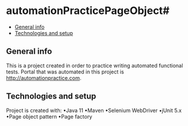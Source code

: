 # automationPracticePageObject#
* [General info](#general-info)
* [Technologies and setup](#technologies-and-setup)


## General info
This is a project created in order to practice writing automated functional tests. Portal that was automated in this project is http://automationpractice.com.
	
## Technologies and setup
Project is created with:
•Java 11
•Maven
•Selenium WebDriver
•jUnit 5.x
•Page object pattern
•Page factory
	
